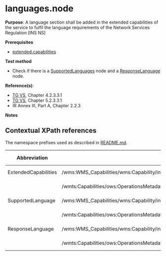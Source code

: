 # languages.node

**Purpose**: A language section shall be added in the extended capabilities of the service to fulfil the language requirements of the Network Services Regulation [INS NS]

**Prerequisites**

* [extended.capabilities](extended.capabilities.md)

**Test method**

* Check if there is a [SupportedLanguages](#SupportedLanguages) node and a [ResponseLanguage](ResponseLanguage) node.

**Reference(s)**:

* [TG VS](README.md#ref_TG_VS), Chapter 4.2.3.3.1
* [TG VS](README.md#ref_TG_VS), Chapter 5.2.3.3.1
* IR Annex III, Part A, Chapter 2.2.3

**Notes**

## Contextual XPath references

The namespace prefixes used as described in [README.md](README.md#namespaces).

Abbreviation                                     |  XPath expression												|  Parameter  value
------------------------------------------------ | ---------------------------------------------------------------	| ---------------------------------------------------------------
ExtendedCapabilities <a name="ExtendedCapabilities"></a>   | /wms:WMS_Capabilities/wms:Capability/inspire_vs:ExtendedCapabilities | ISO 19128
                                                           | /wmts:Capabilities/ows:OperationsMetadata/inspire_vs_ows11:ExtendedCapabilities | WMTS 1.0.0
SupportedLanguage <a name="SupportedLanguage"></a>   | /wms:WMS_Capabilities/wms:Capability/inspire_vs:ExtendedCapabilities/inspire_common:SupportedLanguages | ISO 19128
                                                           | /wmts:Capabilities/ows:OperationsMetadata/inspire_vs_ows11:ExtendedCapabilities/inspire_common:SupportedLanguages | WMTS 1.0.0
ResponseLanguage <a name="ResponseLanguage"></a>   | /wms:WMS_Capabilities/wms:Capability/inspire_vs:ExtendedCapabilities/inspire_common:ResponseLanguage | ISO 19128
                                                           | /wmts:Capabilities/ows:OperationsMetadata/inspire_vs_ows11:ExtendedCapabilities/inspire_common:ResponseLanguage | WMTS 1.0.0
